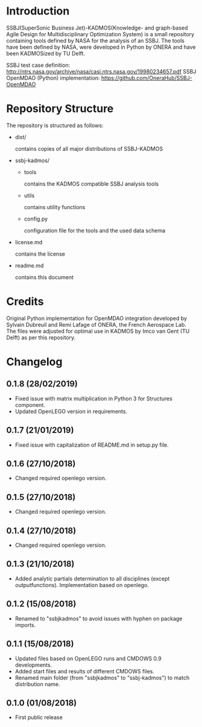 Introduction
=============

SSBJ(SuperSonic Business Jet)-KADMOS(Knowledge- and graph-based Agile Design for Multidisciplinary Optimization System) is a small repository containing tools defined by NASA for the analysis of an SSBJ. The tools have been defined by NASA, were developed in Python by ONERA and have been KADMOSized by TU Delft.

SSBJ test case definition: http://ntrs.nasa.gov/archive/nasa/casi.ntrs.nasa.gov/19980234657.pdf
SSBJ OpenMDAO (Python) implementation: https://github.com/OneraHub/SSBJ-OpenMDAO


Repository Structure
====================

The repository is structured as follows:

- dist/

	 contains copies of all major distributions of SSBJ-KADMOS

- ssbj-kadmos/

     - tools
	  
		 contains the KADMOS compatible SSBJ analysis tools
	 
     - utils

         contains utility functions

     - config.py

         configuration file for the tools and the used data schema

- license.md

     contains the license

- readme.md

     contains this document


Credits
=======

Original Python implementation for OpenMDAO integration developed by Sylvain Dubreuil and Remi Lafage of ONERA, the French Aerospace Lab. The files were adjusted for optimal use in KADMOS by Imco van Gent (TU Delft) as per this repository.

Changelog
=========

## 0.1.8 (28/02/2019)

- Fixed issue with matrix multiplication in Python 3 for Structures component.
- Updated OpenLEGO version in requirements.

## 0.1.7 (21/01/2019)

- Fixed issue with capitalization of README.md in setup.py file.

## 0.1.6 (27/10/2018)

- Changed required openlego version.

## 0.1.5 (27/10/2018)

- Changed required openlego version.

## 0.1.4 (27/10/2018)

- Changed required openlego version.

## 0.1.3 (21/10/2018)

- Added analytic partials determination to all disciplines (except outputfunctions). Implementation based on openlego.

## 0.1.2 (15/08/2018)

- Renamed to "ssbjkadmos" to avoid issues with hyphen on package imports.

## 0.1.1 (15/08/2018)

- Updated files based on OpenLEGO runs and CMDOWS 0.9 developments.
- Added start files and results of different CMDOWS files.
- Renamed main folder (from "ssbjkadmos" to "ssbj-kadmos") to match distribution name.

## 0.1.0 (01/08/2018)

- First public release
